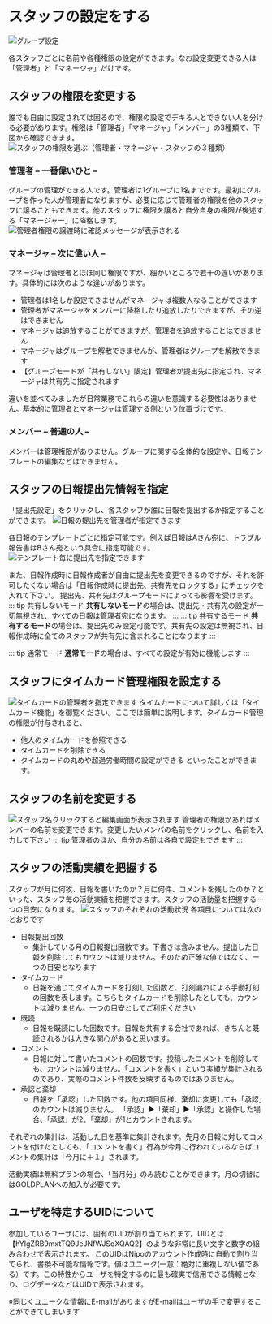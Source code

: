 # スタッフの設定をする<Badge text="管理者・マネージャ" type="warning" />
![グループ設定](../../image/icatch/i16.png)

各スタッフごとに名前や各種権限の設定ができます。なお設定変更できる人は「管理者」と「マネージャ」だけです。

## スタッフの権限を変更する
誰でも自由に設定されては困るので、権限の設定でデキる人とできない人を分ける必要があります。権限は「管理者」「マネージャ」「メンバー」の3種類で、下図から確認できます。
![スタッフの権限を選ぶ（管理者・マネージャ・スタッフの３種類）](./group/g16.png)

### 管理者 – 一番偉いひと –
グループの管理ができる人です。管理者は1グループに1名までです。最初にグループを作った人が管理者になりますが、必要に応じて管理者の権限を他のスタッフに譲ることもできます。他のスタッフに権限を譲ると自分自身の権限が後述する「マネージャー」に降格します。
![管理者権限の譲渡時に確認メッセージが表示される](./group/g17.png)

### マネージャ – 次に偉い人 –
マネージャは管理者とほぼ同じ権限ですが、細かいところで若干の違いがあります。具体的には次のような違いがあります。

- 管理者は1名しか設定できませんがマネージャは複数人なることができます
- 管理者がマネージャをメンバーに降格したり追放したりできますが、その逆はできません
- マネージャは追放することができますが、管理者を追放することはできません
- マネージャはグループを解散できませんが、管理者はグループを解散できます
- 【グループモードが「共有しない」限定】管理者が提出先に指定され、マネージャは共有先に指定されます

違いを並べてみましたが日常業務でこれらの違いを意識する必要性はありません。基本的に管理者とマネージャは管理する側という位置づけです。

### メンバー – 普通の人 –
メンバーは管理権限がありません。グループに関する全体的な設定や、日報テンプレートの編集などはできません。

## スタッフの日報提出先情報を指定
「提出先設定」をクリックし、各スタッフが誰に日報を提出するか指定することができます。
![日報の提出先を管理者が指定できます](./group/g18.png)

各日報のテンプレートごとに指定可能です。例えば日報はAさん宛に、トラブル報告書はBさん宛という具合に指定可能です。
![テンプレート毎に提出先を指定できます](./group/g19.png)

また、日報作成時に日報作成者が自由に提出先を変更できるのですが、それを許可したくない場合は「日報作成時に提出先、共有先をロックする」にチェックを入れて下さい。
提出先、共有先はグループモードによっても影響を受けます。
::: tip 共有しないモード
**共有しないモード**の場合は、提出先・共有先の設定が一切無視され、すべての日報は管理者宛になります。
:::
::: tip 共有するモード
**共有するモード**の場合は、提出先のみ設定可能です。共有先の設定は無視され、日報作成時に全てのスタッフが共有先に含まれることになります
:::

::: tip 通常モード
**通常モード**の場合は、すべての設定が有効に機能します
:::

## スタッフにタイムカード管理権限を設定する
![タイムカードの管理者を指定できます](./group/g20.png)
タイムカードについて詳しくは「タイムカード機能」を御覧ください。ここでは簡単に説明します。タイムカード管理の権限が付与されると、

- 他人のタイムカードを参照できる
- タイムカードを削除できる
- タイムカードの丸めや超過労働時間の設定ができる
といったことができます。

## スタッフの名前を変更する
![スタッフ名クリックすると編集画面が表示されます](./group/g21.png)
管理者の権限があればメンバーの名前を変更できます。変更したいメンバの名前をクリックし、名前を入力して下さい
::: tip
管理者のほか、自分の名前は各自で設定もできます
:::


## スタッフの活動実績を把握する<Badge text="一部GOLDPLAN限定" type="warning" />
スタッフが月に何枚、日報を書いたのか？月に何件、コメントを残したのか？といった、スタッフ毎の活動実績を把握できます。スタッフの活動量を把握する一つの目安になります。
![スタッフのそれぞれの活動状況](./group/g23.png)
各項目については次のとおりです

- 日報提出回数
  - 集計している月の日報提出回数です。下書きは含みません。提出した日報を削除してもカウントは減りません。そのため正確な値ではなく、一つの目安となります
- タイムカード
  - 日報を通じてタイムカードを打刻した回数と、打刻漏れによる手動打刻の回数を表します。こちらもタイムカードを削除したとしても、カウントは減りません。一つの目安としてご利用ください
- 既読
  - 日報を既読にした回数です。日報を共有する会社であれば、きちんと既読されるかは大きな関心があると思います。
- コメント
  - 日報に対して書いたコメントの回数です。投稿したコメントを削除しても、カウントは減りません。「コメントを書く」という実績が集計されるのであり、実際のコメント件数を反映するものではありません。
- 承認と棄却
  - 日報を「承認」した回数です。他の項目同様、棄却に変更しても「承認」のカウントは減りません。
  「承認」▶「棄却」▶「承認」と操作した場合、「承認」が2、「棄却」が1とカウントされます。

それぞれの集計は、活動した日を基準に集計されます。先月の日報に対してコメントを付けたとしても、「コメントを書く」行為が今月に行われているならばコメントの集計は「今月に＋１」されます。

活動実績は無料プランの場合、「当月分」のみ読むことができます。月の切替にはGOLDPLANへの加入が必要です。


## ユーザを特定するUIDについて<Badge text="補足" type="warning" />
参加しているユーザには、固有のUIDが割り当てられます。UIDとは【hYIgZRB9mxtTQ9JeJNfWJSqXQAQ2】のような非常に長い文字と数字の組み合わせで表示されます。
このUIDはNipoのアカウント作成時に自動で割り当てられ、書換不可能な情報です。値はユニーク(一意：絶対に重複しない値である）です。この特性からユーザを特定するのに最も確実で信用できる情報となり、ログデータなどはUIDで表示されます。

※同じくユニークな情報にE-mailがありますがE-mailはユーザの手で変更することができてしまいます
